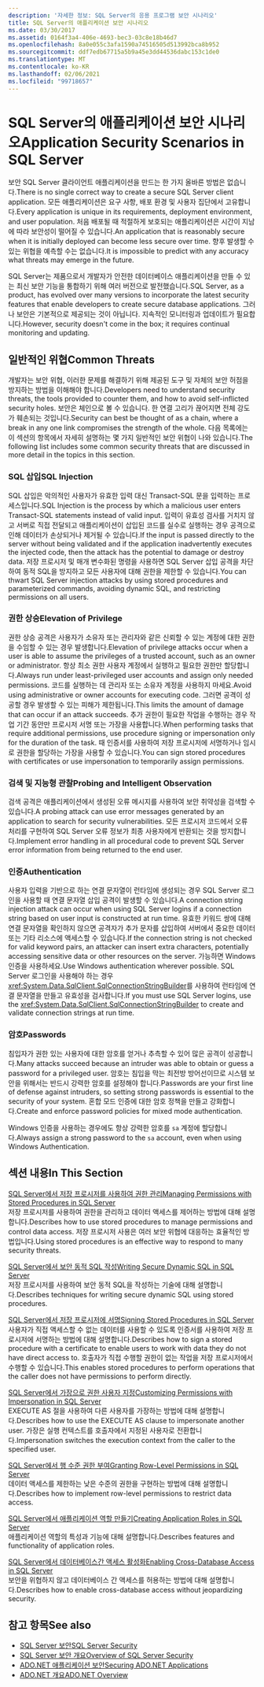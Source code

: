 ```yaml
---
description: '자세한 정보: SQL Server의 응용 프로그램 보안 시나리오'
title: SQL Server의 애플리케이션 보안 시나리오
ms.date: 03/30/2017
ms.assetid: 0164f3a4-406e-4693-bec3-03c8e18b46d7
ms.openlocfilehash: 8a0e055c3afa1590a74516505d513992bca8b952
ms.sourcegitcommit: ddf7edb67715a5b9a45e3dd44536dabc153c1de0
ms.translationtype: MT
ms.contentlocale: ko-KR
ms.lasthandoff: 02/06/2021
ms.locfileid: "99718657"
---
```

# <a name="application-security-scenarios-in-sql-server"></a><span data-ttu-id="73de6-103">SQL Server의 애플리케이션 보안 시나리오</span><span class="sxs-lookup"><span data-stu-id="73de6-103">Application Security Scenarios in SQL Server</span></span>

<span data-ttu-id="73de6-104">보안 SQL Server 클라이언트 애플리케이션을 만드는 한 가지 올바른 방법은 없습니다.</span><span class="sxs-lookup"><span data-stu-id="73de6-104">There is no single correct way to create a secure SQL Server client application.</span></span> <span data-ttu-id="73de6-105">모든 애플리케이션은 요구 사항, 배포 환경 및 사용자 집단에서 고유합니다.</span><span class="sxs-lookup"><span data-stu-id="73de6-105">Every application is unique in its requirements, deployment environment, and user population.</span></span> <span data-ttu-id="73de6-106">처음 배포될 때 적절하게 보호되는 애플리케이션은 시간이 지남에 따라 보안성이 떨어질 수 있습니다.</span><span class="sxs-lookup"><span data-stu-id="73de6-106">An application that is reasonably secure when it is initially deployed can become less secure over time.</span></span> <span data-ttu-id="73de6-107">향후 발생할 수 있는 위협을 예측할 수는 없습니다.</span><span class="sxs-lookup"><span data-stu-id="73de6-107">It is impossible to predict with any accuracy what threats may emerge in the future.</span></span>  
  
 <span data-ttu-id="73de6-108">SQL Server는 제품으로서 개발자가 안전한 데이터베이스 애플리케이션을 만들 수 있는 최신 보안 기능을 통합하기 위해 여러 버전으로 발전했습니다.</span><span class="sxs-lookup"><span data-stu-id="73de6-108">SQL Server, as a product, has evolved over many versions to incorporate the latest security features that enable developers to create secure database applications.</span></span> <span data-ttu-id="73de6-109">그러나 보안은 기본적으로 제공되는 것이 아닙니다. 지속적인 모니터링과 업데이트가 필요합니다.</span><span class="sxs-lookup"><span data-stu-id="73de6-109">However, security doesn't come in the box; it requires continual monitoring and updating.</span></span>  
  
## <a name="common-threats"></a><span data-ttu-id="73de6-110">일반적인 위협</span><span class="sxs-lookup"><span data-stu-id="73de6-110">Common Threats</span></span>  

 <span data-ttu-id="73de6-111">개발자는 보안 위협, 이러한 문제를 해결하기 위해 제공된 도구 및 자체의 보안 허점을 방지하는 방법을 이해해야 합니다.</span><span class="sxs-lookup"><span data-stu-id="73de6-111">Developers need to understand security threats, the tools provided to counter them, and how to avoid self-inflicted security holes.</span></span> <span data-ttu-id="73de6-112">보안은 체인으로 볼 수 있습니다. 한 연결 고리가 끊어지면 전체 강도가 훼손되는 것입니다.</span><span class="sxs-lookup"><span data-stu-id="73de6-112">Security can best be thought of as a chain, where a break in any one link compromises the strength of the whole.</span></span> <span data-ttu-id="73de6-113">다음 목록에는 이 섹션의 항목에서 자세히 설명하는 몇 가지 일반적인 보안 위협이 나와 있습니다.</span><span class="sxs-lookup"><span data-stu-id="73de6-113">The following list includes some common security threats that are discussed in more detail in the topics in this section.</span></span>  
  
### <a name="sql-injection"></a><span data-ttu-id="73de6-114">SQL 삽입</span><span class="sxs-lookup"><span data-stu-id="73de6-114">SQL Injection</span></span>  

 <span data-ttu-id="73de6-115">SQL 삽입은 악의적인 사용자가 유효한 입력 대신 Transact-SQL 문을 입력하는 프로세스입니다.</span><span class="sxs-lookup"><span data-stu-id="73de6-115">SQL Injection is the process by which a malicious user enters Transact-SQL statements instead of valid input.</span></span> <span data-ttu-id="73de6-116">입력이 유효성 검사를 거치지 않고 서버로 직접 전달되고 애플리케이션이 삽입된 코드를 실수로 실행하는 경우 공격으로 인해 데이터가 손상되거나 제거될 수 있습니다.</span><span class="sxs-lookup"><span data-stu-id="73de6-116">If the input is passed directly to the server without being validated and if the application inadvertently executes the injected code, then the attack has the potential to damage or destroy data.</span></span> <span data-ttu-id="73de6-117">저장 프로시저 및 매개 변수화된 명령을 사용하면 SQL Server 삽입 공격을 차단하여 동적 SQL을 방지하고 모든 사용자에 대해 권한을 제한할 수 있습니다.</span><span class="sxs-lookup"><span data-stu-id="73de6-117">You can thwart SQL Server injection attacks by using stored procedures and parameterized commands, avoiding dynamic SQL, and restricting permissions on all users.</span></span>  
  
### <a name="elevation-of-privilege"></a><span data-ttu-id="73de6-118">권한 상승</span><span class="sxs-lookup"><span data-stu-id="73de6-118">Elevation of Privilege</span></span>  

 <span data-ttu-id="73de6-119">권한 상승 공격은 사용자가 소유자 또는 관리자와 같은 신뢰할 수 있는 계정에 대한 권한을 수임할 수 있는 경우 발생합니다.</span><span class="sxs-lookup"><span data-stu-id="73de6-119">Elevation of privilege attacks occur when a user is able to assume the privileges of a trusted account, such as an owner or administrator.</span></span> <span data-ttu-id="73de6-120">항상 최소 권한 사용자 계정에서 실행하고 필요한 권한만 할당합니다.</span><span class="sxs-lookup"><span data-stu-id="73de6-120">Always run under least-privileged user accounts and assign only needed permissions.</span></span> <span data-ttu-id="73de6-121">코드를 실행하는 데 관리자 또는 소유자 계정을 사용하지 마세요.</span><span class="sxs-lookup"><span data-stu-id="73de6-121">Avoid using administrative or owner accounts for executing code.</span></span> <span data-ttu-id="73de6-122">그러면 공격이 성공할 경우 발생할 수 있는 피해가 제한됩니다.</span><span class="sxs-lookup"><span data-stu-id="73de6-122">This limits the amount of damage that can occur if an attack succeeds.</span></span> <span data-ttu-id="73de6-123">추가 권한이 필요한 작업을 수행하는 경우 작업 기간 동안만 프로시저 서명 또는 가장을 사용합니다.</span><span class="sxs-lookup"><span data-stu-id="73de6-123">When performing tasks that require additional permissions, use procedure signing or impersonation only for the duration of the task.</span></span> <span data-ttu-id="73de6-124">때 인증서를 사용하여 저장 프로시저에 서명하거나 임시로 권한을 할당하는 가장을 사용할 수 있습니다.</span><span class="sxs-lookup"><span data-stu-id="73de6-124">You can sign stored procedures with certificates or use impersonation to temporarily assign permissions.</span></span>  
  
### <a name="probing-and-intelligent-observation"></a><span data-ttu-id="73de6-125">검색 및 지능형 관찰</span><span class="sxs-lookup"><span data-stu-id="73de6-125">Probing and Intelligent Observation</span></span>  

 <span data-ttu-id="73de6-126">검색 공격은 애플리케이션에서 생성된 오류 메시지를 사용하여 보안 취약성을 검색할 수 있습니다.</span><span class="sxs-lookup"><span data-stu-id="73de6-126">A probing attack can use error messages generated by an application to search for security vulnerabilities.</span></span> <span data-ttu-id="73de6-127">모든 프로시저 코드에서 오류 처리를 구현하여 SQL Server 오류 정보가 최종 사용자에게 반환되는 것을 방지합니다.</span><span class="sxs-lookup"><span data-stu-id="73de6-127">Implement error handling in all procedural code to prevent SQL Server error information from being returned to the end user.</span></span>  
  
### <a name="authentication"></a><span data-ttu-id="73de6-128">인증</span><span class="sxs-lookup"><span data-stu-id="73de6-128">Authentication</span></span>  

 <span data-ttu-id="73de6-129">사용자 입력을 기반으로 하는 연결 문자열이 런타임에 생성되는 경우 SQL Server 로그인을 사용할 때 연결 문자열 삽입 공격이 발생할 수 있습니다.</span><span class="sxs-lookup"><span data-stu-id="73de6-129">A connection string injection attack can occur when using SQL Server logins if a connection string based on user input is constructed at run time.</span></span> <span data-ttu-id="73de6-130">유효한 키워드 쌍에 대해 연결 문자열을 확인하지 않으면 공격자가 추가 문자를 삽입하여 서버에서 중요한 데이터 또는 기타 리소스에 액세스할 수 있습니다.</span><span class="sxs-lookup"><span data-stu-id="73de6-130">If the connection string is not checked for valid keyword pairs, an attacker can insert extra characters, potentially accessing sensitive data or other resources on the server.</span></span> <span data-ttu-id="73de6-131">가능하면 Windows 인증을 사용하세요.</span><span class="sxs-lookup"><span data-stu-id="73de6-131">Use Windows authentication wherever possible.</span></span> <span data-ttu-id="73de6-132">SQL Server 로그인을 사용해야 하는 경우 <xref:System.Data.SqlClient.SqlConnectionStringBuilder>를 사용하여 런타임에 연결 문자열을 만들고 유효성을 검사합니다.</span><span class="sxs-lookup"><span data-stu-id="73de6-132">If you must use SQL Server logins, use the <xref:System.Data.SqlClient.SqlConnectionStringBuilder> to create and validate connection strings at run time.</span></span>  
  
### <a name="passwords"></a><span data-ttu-id="73de6-133">암호</span><span class="sxs-lookup"><span data-stu-id="73de6-133">Passwords</span></span>  

 <span data-ttu-id="73de6-134">침입자가 권한 있는 사용자에 대한 암호를 얻거나 추측할 수 있어 많은 공격이 성공합니다.</span><span class="sxs-lookup"><span data-stu-id="73de6-134">Many attacks succeed because an intruder was able to obtain or guess a password for a privileged user.</span></span> <span data-ttu-id="73de6-135">암호는 침입을 막는 최전방 방어선이므로 시스템 보안을 위해서는 반드시 강력한 암호를 설정해야 합니다.</span><span class="sxs-lookup"><span data-stu-id="73de6-135">Passwords are your first line of defense against intruders, so setting strong passwords is essential to the security of your system.</span></span> <span data-ttu-id="73de6-136">혼합 모드 인증에 대한 암호 정책을 만들고 강화합니다.</span><span class="sxs-lookup"><span data-stu-id="73de6-136">Create and enforce password policies for mixed mode authentication.</span></span>  
  
 <span data-ttu-id="73de6-137">Windows 인증을 사용하는 경우에도 항상 강력한 암호를 `sa` 계정에 할당합니다.</span><span class="sxs-lookup"><span data-stu-id="73de6-137">Always assign a strong password to the `sa` account, even when using Windows Authentication.</span></span>  
  
## <a name="in-this-section"></a><span data-ttu-id="73de6-138">섹션 내용</span><span class="sxs-lookup"><span data-stu-id="73de6-138">In This Section</span></span>  

 [<span data-ttu-id="73de6-139">SQL Server에서 저장 프로시저를 사용하여 권한 관리</span><span class="sxs-lookup"><span data-stu-id="73de6-139">Managing Permissions with Stored Procedures in SQL Server</span></span>](managing-permissions-with-stored-procedures-in-sql-server.md)  
 <span data-ttu-id="73de6-140">저장 프로시저를 사용하여 권한을 관리하고 데이터 액세스를 제어하는 방법에 대해 설명합니다.</span><span class="sxs-lookup"><span data-stu-id="73de6-140">Describes how to use stored procedures to manage permissions and control data access.</span></span> <span data-ttu-id="73de6-141">저장 프로시저 사용은 여러 보안 위협에 대응하는 효율적인 방법입니다.</span><span class="sxs-lookup"><span data-stu-id="73de6-141">Using stored procedures is an effective way to respond to many security threats.</span></span>  
  
 [<span data-ttu-id="73de6-142">SQL Server에서 보안 동적 SQL 작성</span><span class="sxs-lookup"><span data-stu-id="73de6-142">Writing Secure Dynamic SQL in SQL Server</span></span>](writing-secure-dynamic-sql-in-sql-server.md)  
 <span data-ttu-id="73de6-143">저장 프로시저를 사용하여 보안 동적 SQL을 작성하는 기술에 대해 설명합니다.</span><span class="sxs-lookup"><span data-stu-id="73de6-143">Describes techniques for writing secure dynamic SQL using stored procedures.</span></span>  
  
 [<span data-ttu-id="73de6-144">SQL Server에서 저장 프로시저에 서명</span><span class="sxs-lookup"><span data-stu-id="73de6-144">Signing Stored Procedures in SQL Server</span></span>](signing-stored-procedures-in-sql-server.md)  
 <span data-ttu-id="73de6-145">사용자가 직접 액세스할 수 없는 데이터를 사용할 수 있도록 인증서를 사용하여 저장 프로시저에 서명하는 방법에 대해 설명합니다.</span><span class="sxs-lookup"><span data-stu-id="73de6-145">Describes how to sign a stored procedure with a certificate to enable users to work with data they do not have direct access to.</span></span> <span data-ttu-id="73de6-146">호출자가 직접 수행할 권한이 없는 작업을 저장 프로시저에서 수행할 수 있습니다.</span><span class="sxs-lookup"><span data-stu-id="73de6-146">This enables stored procedures to perform operations that the caller does not have permissions to perform directly.</span></span>  
  
 [<span data-ttu-id="73de6-147">SQL Server에서 가장으로 권한 사용자 지정</span><span class="sxs-lookup"><span data-stu-id="73de6-147">Customizing Permissions with Impersonation in SQL Server</span></span>](customizing-permissions-with-impersonation-in-sql-server.md)  
 <span data-ttu-id="73de6-148">EXECUTE AS 절을 사용하여 다른 사용자를 가장하는 방법에 대해 설명합니다.</span><span class="sxs-lookup"><span data-stu-id="73de6-148">Describes how to use the EXECUTE AS clause to impersonate another user.</span></span> <span data-ttu-id="73de6-149">가장은 실행 컨텍스트를 호출자에서 지정된 사용자로 전환합니다.</span><span class="sxs-lookup"><span data-stu-id="73de6-149">Impersonation switches the execution context from the caller to the specified user.</span></span>  
  
 [<span data-ttu-id="73de6-150">SQL Server에서 행 수준 권한 부여</span><span class="sxs-lookup"><span data-stu-id="73de6-150">Granting Row-Level Permissions in SQL Server</span></span>](granting-row-level-permissions-in-sql-server.md)  
 <span data-ttu-id="73de6-151">데이터 액세스를 제한하는 낮은 수준의 권한을 구현하는 방법에 대해 설명합니다.</span><span class="sxs-lookup"><span data-stu-id="73de6-151">Describes how to implement row-level permissions to restrict data access.</span></span>  
  
 [<span data-ttu-id="73de6-152">SQL Server에서 애플리케이션 역할 만들기</span><span class="sxs-lookup"><span data-stu-id="73de6-152">Creating Application Roles in SQL Server</span></span>](creating-application-roles-in-sql-server.md)  
 <span data-ttu-id="73de6-153">애플리케이션 역할의 특성과 기능에 대해 설명합니다.</span><span class="sxs-lookup"><span data-stu-id="73de6-153">Describes features and functionality of application roles.</span></span>  
  
 [<span data-ttu-id="73de6-154">SQL Server에서 데이터베이스간 액세스 활성화</span><span class="sxs-lookup"><span data-stu-id="73de6-154">Enabling Cross-Database Access in SQL Server</span></span>](enabling-cross-database-access-in-sql-server.md)  
 <span data-ttu-id="73de6-155">보안을 위협하지 않고 데이터베이스 간 액세스를 허용하는 방법에 대해 설명합니다.</span><span class="sxs-lookup"><span data-stu-id="73de6-155">Describes how to enable cross-database access without jeopardizing security.</span></span>  
  
## <a name="see-also"></a><span data-ttu-id="73de6-156">참고 항목</span><span class="sxs-lookup"><span data-stu-id="73de6-156">See also</span></span>

- [<span data-ttu-id="73de6-157">SQL Server 보안</span><span class="sxs-lookup"><span data-stu-id="73de6-157">SQL Server Security</span></span>](sql-server-security.md)
- [<span data-ttu-id="73de6-158">SQL Server 보안 개요</span><span class="sxs-lookup"><span data-stu-id="73de6-158">Overview of SQL Server Security</span></span>](overview-of-sql-server-security.md)
- [<span data-ttu-id="73de6-159">ADO.NET 애플리케이션 보안</span><span class="sxs-lookup"><span data-stu-id="73de6-159">Securing ADO.NET Applications</span></span>](../securing-ado-net-applications.md)
- [<span data-ttu-id="73de6-160">ADO.NET 개요</span><span class="sxs-lookup"><span data-stu-id="73de6-160">ADO.NET Overview</span></span>](../ado-net-overview.md)
